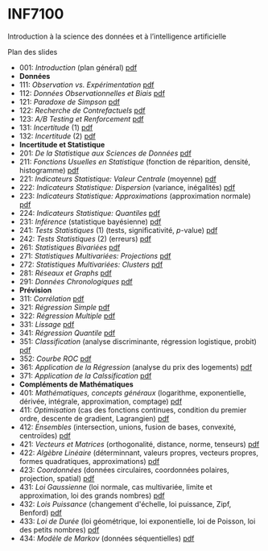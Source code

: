 # INF7100
Introduction à la science des données et à l’intelligence artificielle

Plan des slides
- 001: *Introduction* (plan général) [pdf](/slides/INF7100-001.pdf)
- **Données**
- 111: *Observation vs. Expérimentation* [pdf](/slides/INF7100-111.pdf)
- 112: *Données Observationnelles et Biais* [pdf](/slides/INF7100-112.pdf)
- 121: *Paradoxe de Simpson* [pdf](/slides/INF7100-121.pdf)
- 122: *Recherche de Contrefactuels* [pdf](/slides/INF7100-122.pdf)
- 123: *A/B Testing et Renforcement* [pdf](/slides/INF7100-123.pdf)
- 131: *Incertitude* (1) [pdf](/slides/INF7100-131.pdf)
- 132: *Incertitude* (2) [pdf](/slides/INF7100-132.pdf)
- **Incertitude et Statistique**
- 201: *De la Statistique aux Sciences de Données* [pdf](/slides/INF7100-201.pdf)
- 211: *Fonctions Usuelles en Statistique* (fonction de réparition, densité, histogramme) [pdf](/slides/INF7100-211.pdf)
- 221: *Indicateurs Statistique: Valeur Centrale* (moyenne) [pdf](/slides/INF7100-221.pdf)
- 222: *Indicateurs Statistique: Dispersion* (variance, inégalités) [pdf](/slides/INF7100-222.pdf)
- 223: *Indicateurs Statistique: Approximations* (approximation normale) [pdf](/slides/INF7100-223.pdf)
- 224: *Indicateurs Statistique: Quantiles* [pdf](/slides/INF7100-224.pdf)
- 231: *Inférence* (statistique bayésienne) [pdf](/slides/INF7100-231.pdf)
- 241: *Tests Statistiques* (1) (tests, significativité, *p*-value) [pdf](/slides/INF7100-241.pdf)
- 242: *Tests Statistiques* (2) (erreurs) [pdf](/slides/INF7100-242.pdf)
- 261: *Statistiques Bivariées* [pdf](/slides/INF7100-261.pdf)
- 271: *Statistiques Multivariées: Projections* [pdf](/slides/INF7100-271.pdf)
- 272: *Statistiques Multivariées: Clusters* [pdf](/slides/INF7100-272.pdf)
- 281: *Réseaux et Graphs* [pdf](/slides/INF7100-281.pdf)
- 291: *Données Chronologiques* [pdf](/slides/INF7100-291.pdf)
- **Prévision**
- 311: *Corrélation* [pdf](/slides/INF7100-311.pdf)
- 321: *Régression Simple* [pdf](/slides/INF7100-321.pdf)
- 322: *Régression Multiple* [pdf](/slides/INF7100-322.pdf)
- 331: *Lissage* [pdf](/slides/INF7100-331.pdf)
- 341: *Régression Quantile* [pdf](/slides/INF7100-341.pdf)
- 351: *Classification* (analyse discriminante, régression logistique, probit) [pdf](/slides/INF7100-351.pdf)
- 352: *Courbe ROC* [pdf](/slides/INF7100-352.pdf)
- 361: *Application de la Régression* (analyse du prix des logements) [pdf](/slides/INF7100-361.pdf)
- 371: *Application de la Calssification* [pdf](/slides/INF7100-371.pdf)
- **Compléments de Mathématiques**
- 401: *Mathématiques, concepts généraux* (logarithme, exponentielle, dérivée, intégrale, approximation, comptage) [pdf](/slides/INF7100-401.pdf)
- 411: *Optimisation* (cas des fonctions continues, condition du premier ordre, descente de gradient, Lagrangien) [pdf](/slides/INF7100-411.pdf)
- 412: *Ensembles* (intersection, unions, fusion de bases, convexité, centroïdes) [pdf](/slides/INF7100-412.pdf)
- 421: *Vecteurs et Matrices* (orthogonalité, distance, norme, tenseurs) [pdf](/slides/INF7100-421.pdf)
- 422: *Algèbre Linéaire* (déterminnant, valeurs propres, vecteurs propres, formes quadratiques, approximations) [pdf](/slides/INF7100-422.pdf)
- 423: *Coordonnées* (données circulaires, coordonnées polaires, projection, spatial) [pdf](/slides/INF7100-423.pdf)
- 431: *Loi Gaussienne* (loi normale, cas multivariée, limite et approximation, loi des grands nombres) [pdf](/slides/INF7100-431.pdf)
- 432: *Lois Puissance* (changement d'échelle, loi puissance, Zipf, Benford) [pdf](/slides/INF7100-432.pdf)
- 433: *Loi de Durée* (loi géométrique, loi exponentielle, loi de Poisson, loi des petits nombres) [pdf](/slides/INF7100-433.pdf)
- 434: *Modèle de Markov* (données séquentielles) [pdf](/slides/INF7100-434.pdf)
